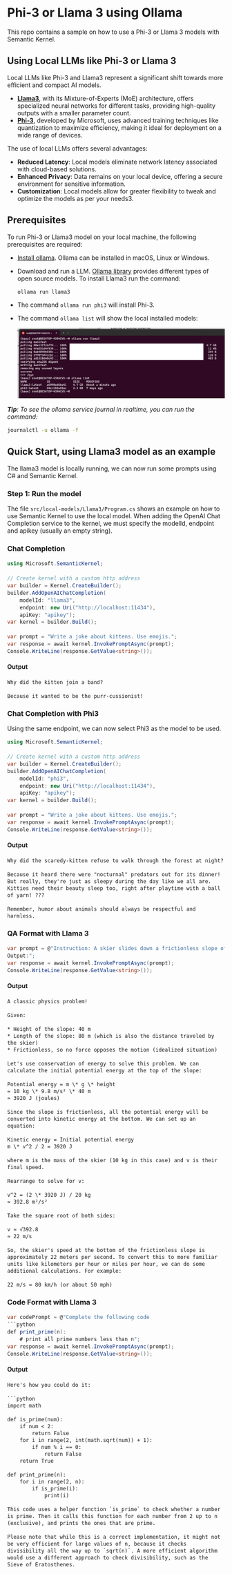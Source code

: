 # Phi-3 or Llama 3 using Ollama

This repo contains a sample on how to use a Phi-3 or Llama 3 models with Semantic Kernel.

## Using Local LLMs like Phi-3 or Llama 3 

Local LLMs like Phi-3 and Llama3 represent a significant shift towards more efficient and compact AI models. 

- [**Llama3**](https://llama.meta.com/llama3/), with its Mixture-of-Experts (MoE) architecture, offers specialized neural networks for different tasks, providing high-quality outputs with a smaller parameter count. 
- [**Phi-3**](https://azure.microsoft.com/en-us/blog/introducing-phi-3-redefining-whats-possible-with-slms/), developed by Microsoft, uses advanced training techniques like quantization to maximize efficiency, making it ideal for deployment on a wide range of devices.

The use of local LLMs offers several advantages:

- **Reduced Latency**: Local models eliminate network latency associated with cloud-based solutions.
- **Enhanced Privacy**: Data remains on your local device, offering a secure environment for sensitive information.
- **Customization**: Local models allow for greater flexibility to tweak and optimize the models as per your needs3.

## Prerequisites

To run Phi-3 or Llama3 model on your local machine, the following prerequisites are required:

- [Install ollama](https://ollama.com/download). Ollama can be installed in macOS, Linux or Windows. 
- Download and run a LLM. 
    [Ollama library](https://ollama.com/library) provides different types of open source models. To install Llama3 run the command:

    ```bash
    ollama run llama3
    ```
- The command `ollama run phi3` will install Phi-3.

- The command `ollama list` will show the local installed models:

    ![Image Description](img/10ollamarunllama3.png)

***Tip**: To see the ollama service journal in realtime, you can run the command:*

```bash
journalctl -u ollama -f
```


## Quick Start, using Llama3 model as an example

The llama3 model is locally running, we can now run some prompts using C# and Semantic Kernel.

### Step 1: Run the model

The file `src/local-models/Llama3/Program.cs` shows an example on how to use Semantic Kernel to use the local model. When adding the OpenAI Chat Completion service to the kernel, we must specify the modelId, endpoint and apikey (usually an empty string).

### Chat Completion
```csharp
using Microsoft.SemanticKernel;

// Create kernel with a custom http address
var builder = Kernel.CreateBuilder();
builder.AddOpenAIChatCompletion(
    modelId: "llama3",
    endpoint: new Uri("http://localhost:11434"),
    apiKey: "apikey");
var kernel = builder.Build();

var prompt = "Write a joke about kittens. Use emojis.";
var response = await kernel.InvokePromptAsync(prompt);
Console.WriteLine(response.GetValue<string>());

```
#### Output 
```
Why did the kitten join a band?

Because it wanted to be the purr-cussionist!
```

### Chat Completion with Phi3

Using the same endpoint, we can now select Phi3 as the model to be used.

```csharp
using Microsoft.SemanticKernel;

// Create kernel with a custom http address
var builder = Kernel.CreateBuilder();
builder.AddOpenAIChatCompletion(
    modelId: "phi3",
    endpoint: new Uri("http://localhost:11434"),
    apiKey: "apikey");
var kernel = builder.Build();

var prompt = "Write a joke about kittens. Use emojis.";
var response = await kernel.InvokePromptAsync(prompt);
Console.WriteLine(response.GetValue<string>());

```
#### Output 
```
Why did the scaredy-kitten refuse to walk through the forest at night?

Because it heard there were "nocturnal" predators out for its dinner! But really, they're just as sleepy during the day like we all are. Kitties need their beauty sleep too, right after playtime with a ball of yarn! ???

Remember, humor about animals should always be respectful and harmless.
```

### QA Format with Llama 3
```csharp
var prompt = @"Instruction: A skier slides down a frictionless slope of height 40m and length 80m, what's the skier's speed at the bottom?
Output:";
var response = await kernel.InvokePromptAsync(prompt);
Console.WriteLine(response.GetValue<string>());
```

#### Output
```
A classic physics problem!

Given:

* Height of the slope: 40 m
* Length of the slope: 80 m (which is also the distance traveled by the skier)
* Frictionless, so no force opposes the motion (idealized situation)

Let's use conservation of energy to solve this problem. We can calculate the initial potential energy at the top of the slope:

Potential energy = m \* g \* height
= 10 kg \* 9.8 m/s² \* 40 m
≈ 3920 J (joules)

Since the slope is frictionless, all the potential energy will be converted into kinetic energy at the bottom. We can set up an equation:

Kinetic energy = Initial potential energy
m \* v^2 / 2 = 3920 J

where m is the mass of the skier (10 kg in this case) and v is their final speed.

Rearrange to solve for v:

v^2 = (2 \* 3920 J) / 20 kg
≈ 392.8 m²/s²

Take the square root of both sides:

v ≈ √392.8
≈ 22 m/s

So, the skier's speed at the bottom of the frictionless slope is approximately 22 meters per second. To convert this to more familiar units like kilometers per hour or miles per hour, we can do some additional calculations. For example:

22 m/s ≈ 80 km/h (or about 50 mph)
```

### Code Format with Llama 3
```csharp
var codePrompt = @"Complete the following code
```python
def print_prime(n):
    # print all prime numbers less than n";
var response = await kernel.InvokePromptAsync(prompt);
Console.WriteLine(response.GetValue<string>());
```

#### Output
```
Here's how you could do it:

```python
import math

def is_prime(num):
    if num < 2:
        return False
    for i in range(2, int(math.sqrt(num)) + 1):
        if num % i == 0:
            return False
    return True

def print_prime(n):
    for i in range(2, n):
        if is_prime(i):
            print(i)

This code uses a helper function `is_prime` to check whether a number is prime. Then it calls this function for each number from 2 up to n (exclusive), and prints the ones that are prime.

Please note that while this is a correct implementation, it might not be very efficient for large values of n, because it checks divisibility all the way up to `sqrt(n)`. A more efficient algorithm would use a different approach to check divisibility, such as the Sieve of Eratosthenes.
```
